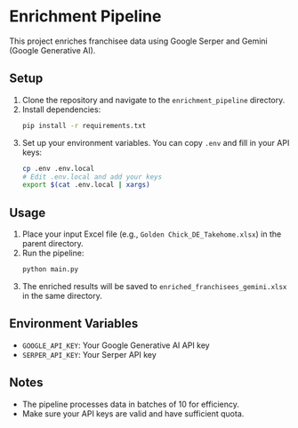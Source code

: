 # Enrichment Pipeline

This project enriches franchisee data using Google Serper and Gemini (Google Generative AI).

## Setup

1. Clone the repository and navigate to the `enrichment_pipeline` directory.
2. Install dependencies:
   ```bash
   pip install -r requirements.txt
   ```
3. Set up your environment variables. You can copy `.env` and fill in your API keys:
   ```bash
   cp .env .env.local
   # Edit .env.local and add your keys
   export $(cat .env.local | xargs)
   ```

## Usage

1. Place your input Excel file (e.g., `Golden Chick_DE_Takehome.xlsx`) in the parent directory.
2. Run the pipeline:
   ```bash
   python main.py
   ```
3. The enriched results will be saved to `enriched_franchisees_gemini.xlsx` in the same directory.

## Environment Variables
- `GOOGLE_API_KEY`: Your Google Generative AI API key
- `SERPER_API_KEY`: Your Serper API key

## Notes
- The pipeline processes data in batches of 10 for efficiency.
- Make sure your API keys are valid and have sufficient quota. 